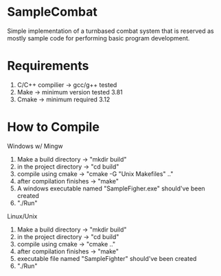 # SampleCombat
Simple implementation of a turnbased combat system that is reserved as mostly sample code
for performing basic program development.

# Requirements
1. C/C++ compilier -> 
  gcc/g++ tested
2. Make -> minimum version tested 3.81
3. Cmake -> minimum required 3.12

# How to Compile
Windows w/ Mingw
1. Make a build directory -> "mkdir build"
1. in the project directory -> "cd build"
2. compile using cmake -> "cmake -G "Unix Makefiles" .."
3. after compilation finishes -> "make"
4. A windows executable named "SampleFigher.exe" should've been created
5. "./Run"

Linux/Unix
1. Make a build directory -> "mkdir build"
1. in the project directory -> "cd build"
2. compile using cmake -> "cmake .."
3. after compilation finishes -> "make"
4. executable file named "SampleFighter" should've been created
5. "./Run"
